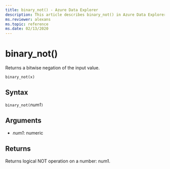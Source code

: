 ```yaml
---
title: binary_not() - Azure Data Explorer
description: This article describes binary_not() in Azure Data Explorer.
ms.reviewer: alexans
ms.topic: reference
ms.date: 02/13/2020
---
```

# binary_not()

Returns a bitwise negation of the input value.

```kusto
binary_not(x)
```

## Syntax

`binary_not(`*num1*`)`

## Arguments

* *num1*: numeric

## Returns

Returns logical NOT operation on a number: num1.
